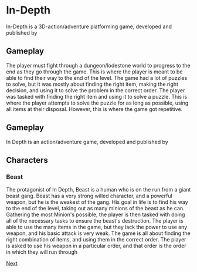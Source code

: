 # In-Depth

In-Depth is a 3D-action/adventure platforming game, developed and published by                                                                
  

## Gameplay

The player must fight through a dungeon/lodestone world to progress to the end as they go through the game. This is where the player is meant to be able to find their way to the end of the level. The game had a lot of puzzles to solve, but it was mostly about finding the right item, making the right decision, and using it to solve the problem in the correct order. The player was tasked with finding the right item and using it to solve a puzzle. This is where the player attempts to solve the puzzle for as long as possible, using all items at their disposal. However, this is where the game got repetitive.  
  

## Gameplay

In Depth is an action/adventure game, developed and published by                                                        

  

## Characters

### Beast

The protagonist of In Depth, Beast is a human who is on the run from a giant beast gang. Beast has a very strong willed character, and a powerful weapon, but he is the weakest of the gang. His goal in life is to find his way to the end of the level, taking out as many minions of the beast as he can. Gathering the most Minion's possible, the player is then tasked with doing all of the necessary tasks to ensure the beast's destruction. The player is able to use the many items in the game, but they lack the power to use any weapon, and his basic attack is very weak. The game is all about finding the right combination of items, and using them in the correct order. The player is asked to use his weapon in a particular order, and that order is the order in which they will run through

[Next](411.md)